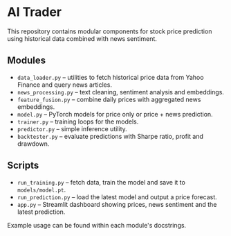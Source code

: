 # AI Trader

This repository contains modular components for stock price prediction using historical data combined with news sentiment.

## Modules
- `data_loader.py` – utilities to fetch historical price data from Yahoo Finance and query news articles.
- `news_processing.py` – text cleaning, sentiment analysis and embeddings.
- `feature_fusion.py` – combine daily prices with aggregated news embeddings.
- `model.py` – PyTorch models for price only or price + news prediction.
- `trainer.py` – training loops for the models.
- `predictor.py` – simple inference utility.
- `backtester.py` – evaluate predictions with Sharpe ratio, profit and drawdown.

## Scripts
- `run_training.py` – fetch data, train the model and save it to `models/model.pt`.
- `run_prediction.py` – load the latest model and output a price forecast.
- `app.py` – Streamlit dashboard showing prices, news sentiment and the latest prediction.

Example usage can be found within each module's docstrings.
